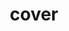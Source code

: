 ---
title: "cover"
bg: '#fffef1'      #defined in _config.yml, can use html color like '#010101'
color: black  #text color
style: center
---